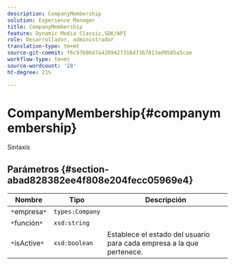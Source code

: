 ```yaml
---
description: CompanyMembership
solution: Experience Manager
title: CompanyMembership
feature: Dynamic Media Classic,SDK/API
role: Desarrollador, administrador
translation-type: tm+mt
source-git-commit: f6c97606d7a4209427316d7367013ad9585a5cae
workflow-type: tm+mt
source-wordcount: '28'
ht-degree: 21%

---
```



# CompanyMembership{#companymembership}

Sintaxis

## Parámetros {#section-abad828382ee4f808e204fecc05969e4}

| Nombre | Tipo | Descripción |
|---|---|---|
| `*`empresa`*` | `types:Company` |  |
| `*`función`*` | `xsd:string` |  |
| `*`isActive`*` | `xsd:boolean` | Establece el estado del usuario para cada empresa a la que pertenece. |


